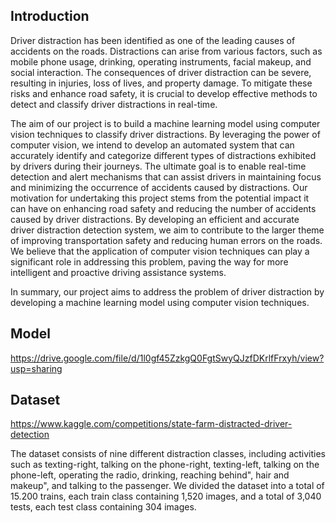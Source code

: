 ## Introduction

Driver distraction has been identified as one of the leading causes of accidents on the roads. Distractions can arise from various factors, such as mobile phone usage, drinking, operating instruments, facial makeup, and social interaction. The consequences of driver distraction can be severe, resulting in injuries, loss of lives, and property damage. To mitigate these risks and enhance road safety, it is crucial to develop effective methods to detect and classify driver distractions in real-time.

The aim of our project is to build a machine learning model using computer vision techniques to classify driver distractions. By leveraging the power of computer vision, we intend to develop an automated system that can accurately identify and categorize different types of distractions exhibited by drivers during their journeys. The ultimate goal is to enable real-time detection and alert mechanisms that can assist drivers in maintaining focus and minimizing the occurrence of accidents caused by distractions.
Our motivation for undertaking this project stems from the potential impact it can have on enhancing road safety and reducing the number of accidents caused by driver distractions. By developing an efficient and accurate driver distraction detection system, we aim to contribute to the larger theme of improving transportation safety and reducing human errors on the roads. We believe that the application of computer vision techniques can play a significant role in addressing this problem, paving the way for more intelligent and proactive driving assistance systems.

In summary, our project aims to address the problem of driver distraction by developing a machine learning model using computer vision techniques.

## Model

https://drive.google.com/file/d/1l0gf45ZzkgQ0FgtSwyQJzfDKrlfFrxyh/view?usp=sharing

## Dataset

https://www.kaggle.com/competitions/state-farm-distracted-driver-detection

The dataset consists of nine different distraction classes, including activities such as texting-right, talking on the phone-right, texting-left, talking on the phone-left, operating the radio, drinking, reaching behind", hair and makeup", and talking to the passenger. We divided the dataset into a total of 15.200 trains, each train class containing 1,520 images, and a total of 3,040 tests, each test class containing 304 images.
